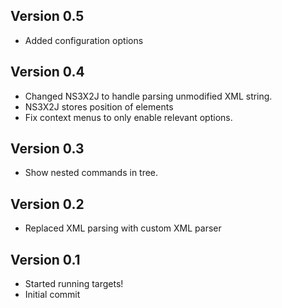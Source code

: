 ## Version 0.5

* Added configuration options

## Version 0.4

* Changed NS3X2J to handle parsing unmodified XML string.
* NS3X2J stores position of elements
* Fix context menus to only enable relevant options.

## Version 0.3

* Show nested commands in tree.

## Version 0.2

* Replaced XML parsing with custom XML parser

## Version 0.1

* Started running targets!
* Initial commit
